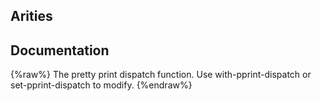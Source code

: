 ## Arities


## Documentation
{%raw%}
The pretty print dispatch function. Use with-pprint-dispatch or set-pprint-dispatch
to modify.
{%endraw%}
